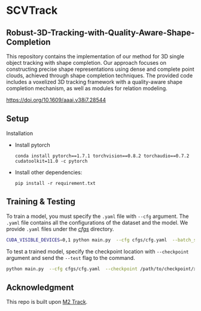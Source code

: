 # SCVTrack
## Robust-3D-Tracking-with-Quality-Aware-Shape-Completion
This repository contains the implementation of our method for 3D single object tracking with shape completion. Our approach focuses on constructing precise shape representations using dense and complete point clouds, achieved through shape completion techniques. The provided code includes a voxelized 3D tracking framework with a quality-aware shape completion mechanism, as well as modules for relation modeling. 

https://doi.org/10.1609/aaai.v38i7.28544

## Setup

Installation

+ Install pytorch

  ```
  conda install pytorch==1.7.1 torchvision==0.8.2 torchaudio==0.7.2 cudatoolkit=11.0 -c pytorch
  ```

+ Install other dependencies:

  ```
  pip install -r requirement.txt
  ```

## Training & Testing

To train a model, you must specify the `.yaml` file with `--cfg` argument. The `.yaml` file contains all the configurations of the dataset and the model. We provide `.yaml` files under the [*cfgs*](./cfgs) directory.

```bash
CUDA_VISIBLE_DEVICES=0,1 python main.py  --cfg cfgs/cfg.yaml  --batch_size 64 --epoch 60 --preloading
```
To test a trained model, specify the checkpoint location with `--checkpoint` argument and send the `--test` flag to the command.

```bash
python main.py  --cfg cfgs/cfg.yaml  --checkpoint /path/to/checkpoint/xxx.ckpt --test
```

## 


## Acknowledgment
This repo is built upon [M2 Track](https://github.com/Ghostish/Open3DSOT).

